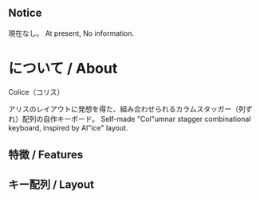 ## Notice
現在なし。
At present, No information.

# について / About
Colice（コリス）

アリスのレイアウトに発想を得た、組み合わせられるカラムスタッガー（列ずれ）配列の自作キーボード。
Self-made "Col"umnar stagger combinational keyboard, inspired by Al"ice" layout.

## 特徴 / Features


## キー配列 / Layout
